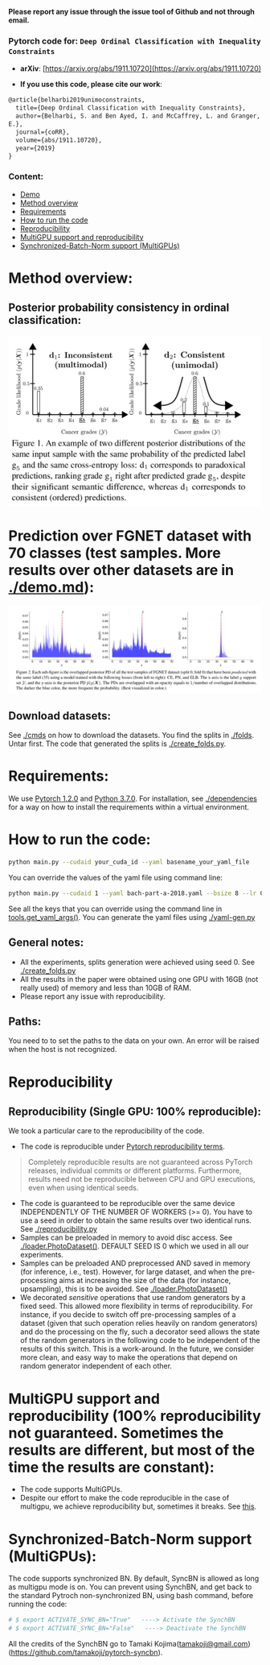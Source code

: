 **Please report any issue through the issue tool of Github and not through email.**

### Pytorch code for: `Deep Ordinal Classification with Inequality Constraints`

* **arXiv**: [https://arxiv.org/abs/1911.10720](https://arxiv.org/abs/1911.10720)

* **If you use this code, please cite our work**:
```
@article{belharbi2019unimoconstraints,
  title={Deep Ordinal Classification with Inequality Constraints},
  author={Belharbi, S. and Ben Ayed, I. and McCaffrey, L. and Granger, E.},
  journal={coRR},
  volume={abs/1911.10720},
  year={2019}
}
```

### Content:
* [Demo](#prediction-test-samples-more-results-with-high-resolution-are-in-demom)
* [Method overview](#methodOverview)
* [Requirements](#requirements)
* [How to run the code](#runCode)
* [Reproducibility](#reproducibility)
* [MultiGPU support and reproducibility](#multigpuSupport)
* [Synchronized-Batch-Norm support (MultiGPUs)](#synchBNSupportMultigpu)


# <a name="methodOverview"></a> Method overview:
## Posterior probability consistency in ordinal classification:
![intuition](doc/pb.png)

# Prediction over FGNET dataset with 70 classes (test samples. More results over other datasets are in [./demo.md](./demo.md)):
![example](doc/example.png)


## Download datasets:
See [./cmds](./cmds) on how to download the datasets. You find the splits in [./folds](./folds). Untar first.
The code that generated the splits is [./create_folds.py](./create_folds.py).



# <a name="requirements"></a> Requirements:
We use [Pytorch 1.2.0](https://pytorch.org/) and [Python 3.7.0](https://www.python.org). For installation, see [
./dependencies](./dependencies) for a way on how to install the requirements within a virtual environment.



# <a name="runCode"></a> How to run the code:
```bash
python main.py --cudaid your_cuda_id --yaml basename_your_yaml_file
```
You can override the values of the yaml file using command line:
```bash
python main.py --cudaid 1 --yaml bach-part-a-2018.yaml --bsize 8 --lr 0.001 --wdecay 1e-05 --momentum 0.9 --epoch 4 --stepsize 100 --modelname resnet18 --alpha 0.6 --kmax 0.1 --kmin 0.1 --dout 0.0 --modalities 5 --pretrained True  --dataset bach-part-a-2018 --split 0 --fold 0  --loss LossCE
```
See all the keys that you can override using the command line in  [tools.get_yaml_args()](./tools.py). You can generate the yaml files using [./yaml-gen.py](yaml-gen.py)

## General notes:
* All the experiments, splits generation were achieved using seed 0. See [./create_folds.py](./create_folds.py)
* All the results in the paper were obtained using one GPU with 16GB (not really used) of memory and less than 10GB of RAM.
* Please report any issue with reproducibility.

## Paths:
You need to to set the paths to the data on your own. An error will be raised when the host is not recognized.

# <a name="reproducibility"></a> Reproducibility
## Reproducibility (Single GPU: 100% reproducible):

We took a particular care to the reproducibility of the code.
* The code is reproducible under [Pytorch reproducibility terms](https://pytorch.org/docs/stable/notes/randomness.html).
> Completely reproducible results are not guaranteed across PyTorch releases, individual commits or different platforms.
 Furthermore, results need not be reproducible between CPU and GPU executions, even when using identical seeds.
* The code is guaranteed to be reproducible over the same device INDEPENDENTLY OF THE NUMBER OF WORKERS (>= 0). You
have to use a seed in order to obtain the same results over two identical runs. See [./reproducibility.py](./reproducibility.py)
* Samples can be preloaded in memory to avoid disc access. See [./loader.PhotoDataset()](./loader.py). DEFAULT SEED
IS 0 which we used in all our experiments.
* Samples can be preloaded AND preprocessed AND saved in memory (for inference, i.e., test). However, for large
dataset, and when the pre-processing aims at increasing the size of the data (for instance, upsampling), this is to
be avoided. See [./loader.PhotoDataset()](./loader.py)
* We decorated *sensitive* operations that use random generators by a fixed seed. This allowed more flexibility in
terms of reproducibility. For instance, if you decide to switch off pre-processing samples of a dataset (given that
such operation relies heavily on random generators) and do the processing on the fly, such a decorator seed allows the
state of the random generators in the following code to be independent of the results of this switch. This is a
work-around. In the future, we consider more clean, and easy way to make the operations that depend on random
generator independent of each other.


# <a name="multigpuSupport"></a> MultiGPU support and reproducibility (100% reproducibility not guaranteed. Sometimes the results are different, but most of the time the results are constant):
* The code supports MultiGPUs.
* Despite our effort to make the code reproducible in the case of multigpu, we achieve reproducibility but,
sometimes it breaks. See [this](https://discuss.pytorch.org/t/reproducibility-over-multigpus-is-impossible-until-randomness-of-threads-is-controled-and-yet/47079?u=sbelharbi).


# <a name="synchBNSupportMultigpu"></a> Synchronized-Batch-Norm support (MultiGPUs):
The code supports synchronized BN. By default, SyncBN is allowed as long as multigpu mode is on. You can prevent
using SynchBN, and get back to the standard Pytroch non-synchronized BN, using bash command, before running the code:
```bash
# $ export ACTIVATE_SYNC_BN="True"   ----> Activate the SynchBN
# $ export ACTIVATE_SYNC_BN="False"   ----> Deactivate the SynchBN
```
All the credits of the SynchBN go to Tamaki Kojima(tamakoji@gmail.com) (https://github.com/tamakoji/pytorch-syncbn).
